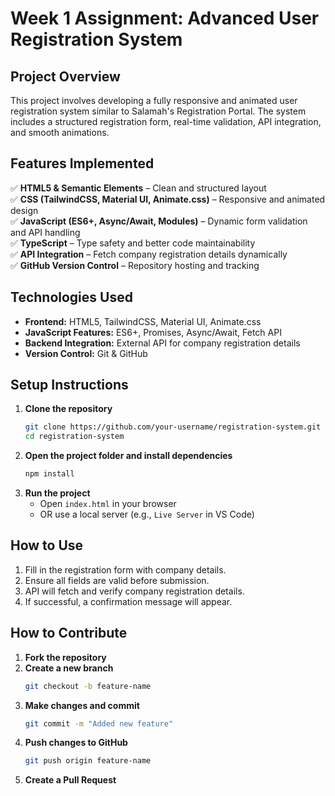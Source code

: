 # Week 1 Assignment: Advanced User Registration System  

## Project Overview  
This project involves developing a fully responsive and animated user registration system similar to Salamah's Registration Portal. The system includes a structured registration form, real-time validation, API integration, and smooth animations.  

## Features Implemented  
✅ **HTML5 & Semantic Elements** – Clean and structured layout  
✅ **CSS (TailwindCSS, Material UI, Animate.css)** – Responsive and animated design  
✅ **JavaScript (ES6+, Async/Await, Modules)** – Dynamic form validation and API handling  
✅ **TypeScript** – Type safety and better code maintainability  
✅ **API Integration** – Fetch company registration details dynamically  
✅ **GitHub Version Control** – Repository hosting and tracking  

## Technologies Used  
- **Frontend:** HTML5, TailwindCSS, Material UI, Animate.css  
- **JavaScript Features:** ES6+, Promises, Async/Await, Fetch API  
- **Backend Integration:** External API for company registration details  
- **Version Control:** Git & GitHub  

## Setup Instructions  
1. **Clone the repository**  
   ```sh
   git clone https://github.com/your-username/registration-system.git
   cd registration-system
   ```
2. **Open the project folder and install dependencies**  
   ```sh
   npm install
   ```
3. **Run the project**  
   - Open `index.html` in your browser  
   - OR use a local server (e.g., `Live Server` in VS Code)  

## How to Use  
1. Fill in the registration form with company details.  
2. Ensure all fields are valid before submission.  
3. API will fetch and verify company registration details.  
4. If successful, a confirmation message will appear.  


## How to Contribute  
1. **Fork the repository**  
2. **Create a new branch**  
   ```sh
   git checkout -b feature-name
   ```
3. **Make changes and commit**  
   ```sh
   git commit -m "Added new feature"
   ```
4. **Push changes to GitHub**  
   ```sh
   git push origin feature-name
   ```
5. **Create a Pull Request**  
